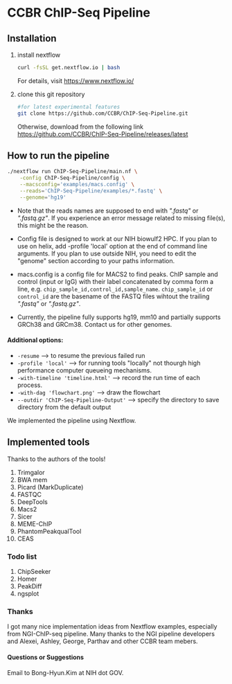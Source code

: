 # CCBR ChIP-Seq Pipeline


## Installation

1. install nextflow
	```bash
	curl -fsSL get.nextflow.io | bash
	```
	For details, visit https://www.nextflow.io/

2. clone this git repository
	```bash
	#for latest experimental features
	git clone https://github.com/CCBR/ChIP-Seq-Pipeline.git
	```
	
	Otherwise,
	download from the following link
	https://github.com/CCBR/ChIP-Seq-Pipeline/releases/latest
	

## How to run the pipeline

```bash
./nextflow run ChIP-Seq-Pipeline/main.nf \
	-config ChIP-Seq-Pipeline/config \
	--macsconfig='examples/macs.config' \
	--reads='ChIP-Seq-Pipeline/examples/*.fastq' \
	--genome='hg19'
```
	
* Note that the reads names are supposed to end with *".fastq"* or *".fastq.gz"*.
If you experience an error message related to missing file(s), this might be the reason.

* Config file is designed to work at our NIH biowulf2 HPC. If you plan to use on helix, add -profile 'local' option at the end of command line arguments. If you plan to use outside NIH, you need to edit the "genome" section according to your paths information.

* macs.config is a config file for MACS2 to find peaks. ChIP sample and control (input or IgG) with their label concatenated by comma form a line, e.g. `chip_sample_id,control_id,sample_name`. `chip_sample_id` or `control_id` are the basename of the FASTQ files wihtout the trailing *".fastq"* or *".fastq.gz"*.

* Currently, the pipeline fully supports hg19, mm10 and partially supports GRCh38 and GRCm38. Contact us for other genomes. 


#### Additional options: 
* `-resume`                         --> to resume the previous failed run
* `-profile 'local'`                --> for running tools "locally" not thourgh high performance computer queueing mechanisms.
* `-with-timeline 'timeline.html'`  --> record the run time of each process.
* `-with-dag 'flowchart.png'`       --> draw the flowchart
* `--outdir 'ChIP-Seq-Pipeline-Output'`       --> specify the directory to save directory from the default output

We implemented the pipeline using Nextflow.


## Implemented tools
Thanks to the authors of the tools!

1. Trimgalor
2. BWA mem
3. Picard (MarkDuplicate)
4. FASTQC
5. DeepTools
6. Macs2
7. Sicer
8. MEME-ChIP
9. PhantomPeakqualTool
10. CEAS

 
 
### Todo list

1. ChipSeeker
2. Homer
3. PeakDiff
4. ngsplot
 
 
 
### Thanks

I got many nice implementation ideas from Nextflow examples, especially from NGI-ChIP-seq pipeline.
Many thanks to the NGI pipeline developers and Alexei, Ashley, George, Parthav and other CCBR team mebers.
 
 
#### Questions or Suggestions

Email to Bong-Hyun.Kim at NIH dot GOV.

